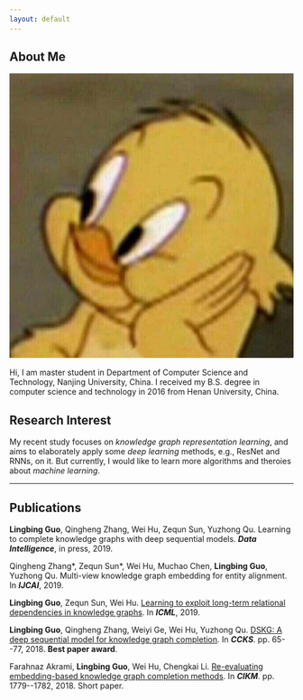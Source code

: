 ```yaml
---
layout: default
---
```


## About Me

<img class="profile-picture" src="photo.jpg">

Hi, I am master student in Department of Computer Science and Technology, Nanjing University, China. I received my B.S. degree in
computer science and technology in 2016 from Henan University, China.

## Research Interest

My recent study focuses on *knowledge graph representation learning*, and aims to elaborately apply some *deep learning* methods, e.g., ResNet and RNNs, on it.
But currently, I would like to learn more algorithms and theroies about *machine learning*.

---

## Publications

**Lingbing Guo**, Qingheng Zhang, Wei Hu, Zequn Sun, Yuzhong Qu. Learning to complete knowledge graphs with deep sequential models. ***Data Intelligence***, in press, 2019.

Qingheng Zhang*, Zequn Sun*, Wei Hu, Muchao Chen, **Lingbing Guo**, Yuzhong Qu. Multi-view knowledge graph embedding for entity alignment. In ***IJCAI***, 2019.

**Lingbing Guo**, Zequn Sun, Wei Hu. [Learning to exploit long-term relational dependencies in knowledge graphs](https://arxiv.org/abs/1905.04914). In ***ICML***, 2019.

**Lingbing Guo**, Qingheng Zhang, Weiyi Ge, Wei Hu, Yuzhong Qu. [DSKG: A deep sequential model for knowledge graph completion](https://arxiv.org/abs/1810.12582). In ***CCKS***. pp. 65--77, 2018. **Best paper award**.

Farahnaz Akrami, **Lingbing Guo**, Wei Hu, Chengkai Li. [Re-evaluating embedding-based knowledge graph completion methods](http://ranger.uta.edu/~cli/pubs/2018/kgcompletion-cikm18short-akrami.pdf). In ***CIKM***. pp. 1779--1782, 2018. Short paper.







